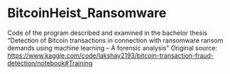 # BitcoinHeist_Ransomware
Code of the program described and examined in the bachelor thesis "Detection of Bitcoin transactions in connection with ransomware ransom demands using machine learning – A forensic analysis"  Original source: https://www.kaggle.com/code/lakshay2193/bitcoin-transaction-fraud-detection/notebook#Training

